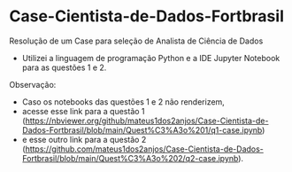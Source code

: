 # Case-Cientista-de-Dados-Fortbrasil
Resolução de um Case para seleção de Analista de Ciência de Dados
- Utilizei a linguagem de programação Python e a IDE Jupyter Notebook para as questões 1 e 2.

Observação:
- Caso os notebooks das questões 1 e 2 não renderizem, 
- acesse esse link para a questão 1 (https://nbviewer.org/github/mateus1dos2anjos/Case-Cientista-de-Dados-Fortbrasil/blob/main/Quest%C3%A3o%201/q1-case.ipynb) 
- e esse outro link para a questão 2 (https://github.com/mateus1dos2anjos/Case-Cientista-de-Dados-Fortbrasil/blob/main/Quest%C3%A3o%202/q2-case.ipynb).
